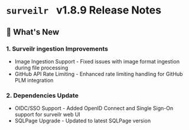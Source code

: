 # `surveilr ` v1.8.9 Release Notes

## 🚀 What's New

### **1. Surveilr ingestion Improvements**
- Image Ingestion Support - Fixed issues with image format ingestion during file processing
- GitHub API Rate Limiting - Enhanced rate limiting handling for GitHub PLM integration

### **2. Dependencies Update**
- OIDC/SSO Support - Added OpenID Connect and Single Sign-On support for surveilr web UI
- SQLPage Upgrade - Updated to latest SQLPage version